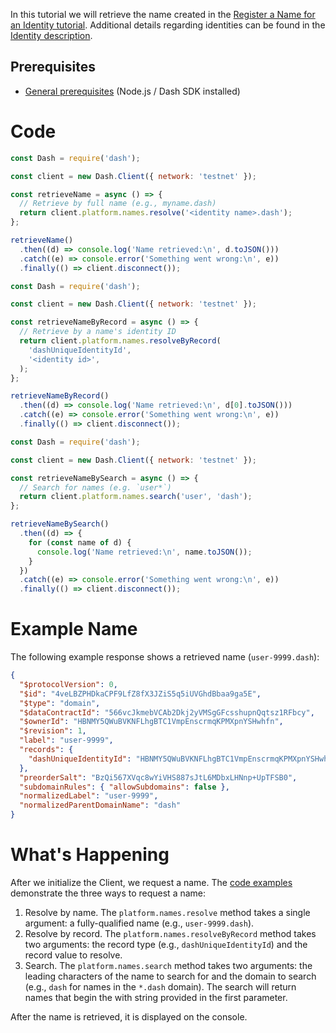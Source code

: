 In this tutorial we will retrieve the name created in the [Register a Name for an Identity tutorial](tutorial-register-a-name-for-an-identity). Additional details regarding identities can be found in the [Identity description](explanation-identity).

## Prerequisites

- [General prerequisites](tutorials-introduction#prerequisites) (Node.js / Dash SDK installed)

# Code

```javascript JavaScript - Resolve by Name
const Dash = require('dash');

const client = new Dash.Client({ network: 'testnet' });

const retrieveName = async () => {
  // Retrieve by full name (e.g., myname.dash)
  return client.platform.names.resolve('<identity name>.dash');
};

retrieveName()
  .then((d) => console.log('Name retrieved:\n', d.toJSON()))
  .catch((e) => console.error('Something went wrong:\n', e))
  .finally(() => client.disconnect());
```
```javascript JavaScript - Revolve by Record
const Dash = require('dash');

const client = new Dash.Client({ network: 'testnet' });

const retrieveNameByRecord = async () => {
  // Retrieve by a name's identity ID
  return client.platform.names.resolveByRecord(
    'dashUniqueIdentityId',
    '<identity id>',
  );
};

retrieveNameByRecord()
  .then((d) => console.log('Name retrieved:\n', d[0].toJSON()))
  .catch((e) => console.error('Something went wrong:\n', e))
  .finally(() => client.disconnect());
```
```javascript JavaScript - Search for Name
const Dash = require('dash');

const client = new Dash.Client({ network: 'testnet' });

const retrieveNameBySearch = async () => {
  // Search for names (e.g. `user*`)
  return client.platform.names.search('user', 'dash');
};

retrieveNameBySearch()
  .then((d) => {
    for (const name of d) {
      console.log('Name retrieved:\n', name.toJSON());
    }
  })
  .catch((e) => console.error('Something went wrong:\n', e))
  .finally(() => client.disconnect());
```

# Example Name

The following example response shows a retrieved name (`user-9999.dash`):

```json
{
  "$protocolVersion": 0,
  "$id": "4veLBZPHDkaCPF9LfZ8fX3JZiS5q5iUVGhdBbaa9ga5E",
  "$type": "domain",
  "$dataContractId": "566vcJkmebVCAb2Dkj2yVMSgGFcsshupnQqtsz1RFbcy",
  "$ownerId": "HBNMY5QWuBVKNFLhgBTC1VmpEnscrmqKPMXpnYSHwhfn",
  "$revision": 1,
  "label": "user-9999",
  "records": {
    "dashUniqueIdentityId": "HBNMY5QWuBVKNFLhgBTC1VmpEnscrmqKPMXpnYSHwhfn"
  },
  "preorderSalt": "BzQi567XVqc8wYiVHS887sJtL6MDbxLHNnp+UpTFSB0",
  "subdomainRules": { "allowSubdomains": false },
  "normalizedLabel": "user-9999",
  "normalizedParentDomainName": "dash"
}
```

# What's Happening

After we initialize the Client, we request a name. The [code examples](#code) demonstrate the three ways to request a name:

1. Resolve by name. The `platform.names.resolve` method takes a single argument: a fully-qualified name (e.g., `user-9999.dash`). 
2. Resolve by record. The `platform.names.resolveByRecord` method takes two arguments: the record type (e.g., `dashUniqueIdentityId`) and the record value to resolve. 
3. Search. The `platform.names.search` method takes two arguments: the leading characters of the name to search for and the domain to search (e.g., `dash` for names in the `*.dash` domain). The search will return names that begin the with string provided in the first parameter.

After the name is retrieved, it is displayed on the console.